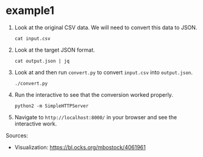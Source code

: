 # example1

1. Look at the original CSV data. We will need to convert this data to JSON.

    ```
    cat input.csv
    ```

2. Look at the target JSON format.

    ```
    cat output.json | jq
    ```

3. Look at and then run `convert.py` to convert `input.csv` into `output.json`.

    ```
    ./convert.py
    ```

4. Run the interactive to see that the conversion worked properly.

    ```
    python2 -m SimpleHTTPServer
    ```

5. Navigate to `http://localhost:8000/` in your browser and see the interactive work.

Sources:
- Visualization: https://bl.ocks.org/mbostock/4061961
